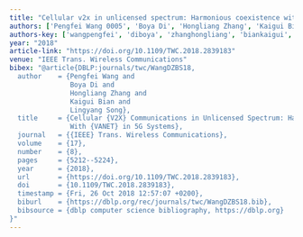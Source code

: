 ```yaml
---
title: "Cellular v2x in unlicensed spectrum: Harmonious coexistence with vanet in 5g systems"
authors: ['Pengfei Wang 0005', 'Boya Di', 'Hongliang Zhang', 'Kaigui Bian', 'Lingyang Song']
authors-key: ['wangpengfei', 'diboya', 'zhanghongliang', 'biankaigui', 'songlingyang']
year: "2018"
article-link: "https://doi.org/10.1109/TWC.2018.2839183"
venue: "IEEE Trans. Wireless Communications"
bibex: "@article{DBLP:journals/twc/WangDZBS18,
  author    = {Pengfei Wang and
               Boya Di and
               Hongliang Zhang and
               Kaigui Bian and
               Lingyang Song},
  title     = {Cellular {V2X} Communications in Unlicensed Spectrum: Harmonious Coexistence
               With {VANET} in 5G Systems},
  journal   = {{IEEE} Trans. Wireless Communications},
  volume    = {17},
  number    = {8},
  pages     = {5212--5224},
  year      = {2018},
  url       = {https://doi.org/10.1109/TWC.2018.2839183},
  doi       = {10.1109/TWC.2018.2839183},
  timestamp = {Fri, 26 Oct 2018 12:57:07 +0200},
  biburl    = {https://dblp.org/rec/journals/twc/WangDZBS18.bib},
  bibsource = {dblp computer science bibliography, https://dblp.org}
}"
---
```

